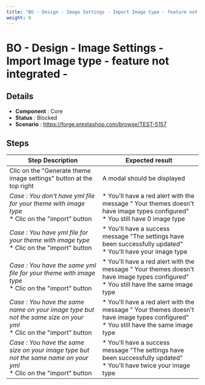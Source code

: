 ```yaml
---
title: "BO - Design - Image Settings - Import Image type - feature not integrated -"
weight: 8
---
```


# BO - Design - Image Settings - Import Image type - feature not integrated -
## Details
* **Component** : Core
* **Status** : Blocked
* **Scenario** : https://forge.prestashop.com/browse/TEST-5157

## Steps
| Step Description | Expected result |
| ----- | ----- |
| Clic on the "Generate theme image settings" button at the top right | A modal should be displayed |
| *Case : You don't have yml file for your theme with image type* <br> * Clic on the "import" button | * You'll have a red alert with the message " Your themes doesn't have image types configured" <br> * You still have 0 image type |
| *Case : You have yml file for your theme with image type* <br> * Clic on the "import" button | * You'll have a success message "The settings have been successfully updated" <br> * You'll have your image type |
| *Case : You have the same yml file for your theme with image type* <br> * Clic on the "import" button | * You'll have a red alert with the message " Your themes doesn't have image types configured" <br> * You still have the same image type |
| *Case : You have the same name on your image type but not the same size on your yml*  <br> * Clic on the "import" button | * You'll have a red alert with the message " Your themes doesn't have image types configured" <br> * You still have the same image type |
| *Case :* *You have the same size on your image type but not the same name on your yml*   <br> * Clic on the "import" button | * You'll have a success message "The settings have been successfully updated" <br> * You'll have twice your image type |